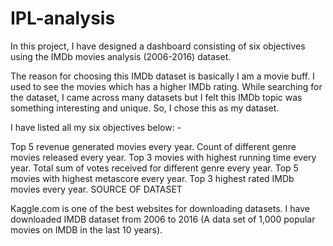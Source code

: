 # IPL-analysis
In this project, I have designed a dashboard consisting of six objectives using the IMDb movies analysis (2006-2016) dataset.

The reason for choosing this IMDb dataset is basically I am a movie buff. I used to see the movies which has a higher IMDb rating. While searching for the dataset, I came across many datasets but I felt this IMDb topic was something interesting and unique. So, I chose this as my dataset.

I have listed all my six objectives below: -

Top 5 revenue generated movies every year.
Count of different genre movies released every year.
Top 3 movies with highest running time every year.
Total sum of votes received for different genre every year.
Top 5 movies with highest metascore every year.
Top 3 highest rated IMDb movies every year.
SOURCE OF DATASET

Kaggle.com is one of the best websites for downloading datasets. I have downloaded IMDB dataset from 2006 to 2016 (A data set of 1,000 popular movies on IMDB in the last 10 years).
